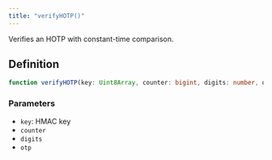 ```yaml
---
title: "verifyHOTP()"
---
```


Verifies an HOTP with constant-time comparison.

## Definition

```ts
function verifyHOTP(key: Uint8Array, counter: bigint, digits: number, otp: string): boolean;
```

### Parameters

- `key`: HMAC key
- `counter`
- `digits`
- `otp`
